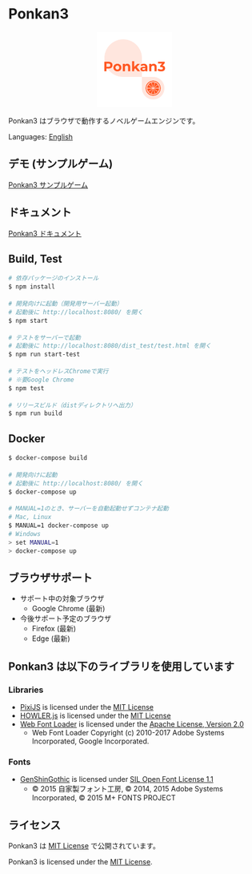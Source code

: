 # Ponkan3

<p align="center">
  <img src="images/ponkan3-logo.png" alt="Ponkan3 logo" width="150">
</p>

Ponkan3 はブラウザで動作するノベルゲームエンジンです。

Languages: [English](./README.en.md)

## デモ (サンプルゲーム)

[Ponkan3 サンプルゲーム](http://studiomikan.github.io/ponkan3-samplegame)

## ドキュメント

[Ponkan3 ドキュメント](http://studiomikan.github.io/ponkan3-docs)

## Build, Test

```bash
# 依存パッケージのインストール
$ npm install

# 開発向けに起動（開発用サーバー起動）
# 起動後に http://localhost:8080/ を開く
$ npm start

# テストをサーバーで起動
# 起動後に http://localhost:8080/dist_test/test.html を開く
$ npm run start-test

# テストをヘッドレスChromeで実行
# ※要Google Chrome
$ npm test

# リリースビルド（distディレクトリへ出力）
$ npm run build
```

## Docker

```bash
$ docker-compose build

# 開発向けに起動
# 起動後に http://localhost:8080/ を開く
$ docker-compose up

# MANUAL=1のとき、サーバーを自動起動せずコンテナ起動
# Mac, Linux
$ MANUAL=1 docker-compose up
# Windows
> set MANUAL=1
> docker-compose up
```

## ブラウザサポート

- サポート中の対象ブラウザ
  - Google Chrome (最新)
- 今後サポート予定のブラウザ
  - Firefox (最新)
  - Edge (最新)

## Ponkan3 は以下のライブラリを使用しています

### Libraries

- [PixiJS](https://github.com/pixijs/pixi.js) is licensed under the [MIT License](https://opensource.org/licenses/MIT)
- [HOWLER.js](https://github.com/goldfire/howler.js) is licensed under the [MIT License](https://opensource.org/licenses/MIT)
- [Web Font Loader](https://github.com/typekit/webfontloader) is licensed under the [Apache License, Version 2.0](https://opensource.org/licenses/Apache-2.0)
  - Web Font Loader Copyright (c) 2010-2017 Adobe Systems Incorporated, Google Incorporated.

### Fonts

- [GenShinGothic](http://jikasei.me/font/genshin/) is licensed under [SIL Open Font License 1.1](http://scripts.sil.org/OFL)
  - © 2015 自家製フォント工房, © 2014, 2015 Adobe Systems Incorporated, © 2015 M+ FONTS PROJECT

## ライセンス

Ponkan3 は [MIT License](https://opensource.org/licenses/MIT) で公開されています。

Ponkan3 is licensed under the [MIT License](https://opensource.org/licenses/MIT).
